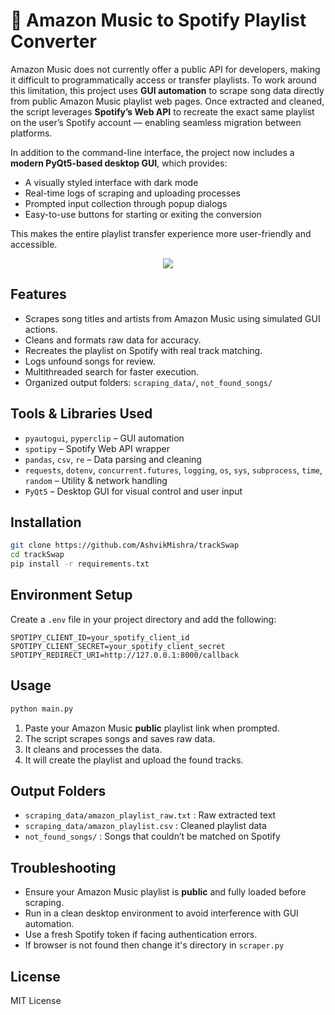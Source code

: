 # 🎵 Amazon Music to Spotify Playlist Converter

Amazon Music does not currently offer a public API for developers, making it difficult to programmatically access or transfer playlists. To work around this limitation, this project uses **GUI automation** to scrape song data directly from public Amazon Music playlist web pages. Once extracted and cleaned, the script leverages **Spotify’s Web API** to recreate the exact same playlist on the user’s Spotify account — enabling seamless migration between platforms.

In addition to the command-line interface, the project now includes a **modern PyQt5-based desktop GUI**, which provides:
- A visually styled interface with dark mode
- Real-time logs of scraping and uploading processes  
- Prompted input collection through popup dialogs  
- Easy-to-use buttons for starting or exiting the conversion  

This makes the entire playlist transfer experience more user-friendly and accessible.


<p align="center">
  <a href="https://skillicons.dev">
    <img src="https://skillicons.dev/icons?i=py,github" />
  </a>
</p>



## Features

- Scrapes song titles and artists from Amazon Music using simulated GUI actions.
- Cleans and formats raw data for accuracy.
- Recreates the playlist on Spotify with real track matching.
- Logs unfound songs for review.
- Multithreaded search for faster execution.
- Organized output folders: `scraping_data/`, `not_found_songs/`



## Tools & Libraries Used

- `pyautogui`, `pyperclip` – GUI automation
- `spotipy` – Spotify Web API wrapper
- `pandas`, `csv`, `re` – Data parsing and cleaning
- `requests`, `dotenv`, `concurrent.futures`, `logging`, `os`, `sys`, `subprocess`, `time`, `random` – Utility & network handling
- `PyQt5` – Desktop GUI for visual control and user input


## Installation

```bash
git clone https://github.com/AshvikMishra/trackSwap
cd trackSwap
pip install -r requirements.txt
```

## Environment Setup

Create a `.env` file in your project directory and add the following:

```env
SPOTIPY_CLIENT_ID=your_spotify_client_id
SPOTIPY_CLIENT_SECRET=your_spotify_client_secret
SPOTIPY_REDIRECT_URI=http://127.0.0.1:8000/callback
```

## Usage

```bash
python main.py
```


1. Paste your Amazon Music **public** playlist link when prompted.
2. The script scrapes songs and saves raw data.
3. It cleans and processes the data.
4. It will create the playlist and upload the found tracks.



## Output Folders

- `scraping_data/amazon_playlist_raw.txt` : Raw extracted text  
- `scraping_data/amazon_playlist.csv` : Cleaned playlist data  
- `not_found_songs/` : Songs that couldn’t be matched on Spotify  



## Troubleshooting

- Ensure your Amazon Music playlist is **public** and fully loaded before scraping.  
- Run in a clean desktop environment to avoid interference with GUI automation.  
- Use a fresh Spotify token if facing authentication errors. 
- If browser is not found then change it's directory in `scraper.py`



## License

MIT License